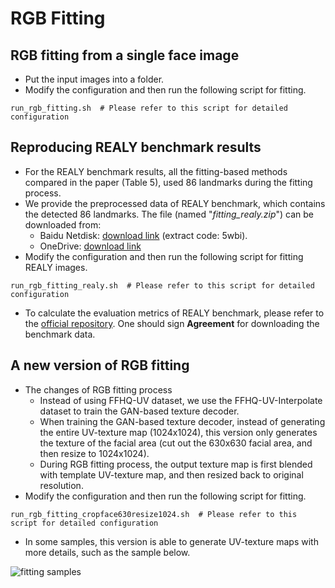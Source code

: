 # RGB Fitting


## RGB fitting from a single face image
- Put the input images into a folder.
- Modify the configuration and then run the following script for fitting.
```
run_rgb_fitting.sh  # Please refer to this script for detailed configuration
```


## Reproducing REALY benchmark results
- For the REALY benchmark results, all the fitting-based methods compared in the paper (Table 5), used 86 landmarks during the fitting process.
- We provide the preprocessed data of REALY benchmark, which contains the detected 86 landmarks. The file (named "*fitting_realy.zip*") can be downloaded from:
    - Baidu Netdisk: [download link](https://pan.baidu.com/s/1BbvlTuhlD_PEtT3QZ_ja2g) (extract code: 5wbi).
    - OneDrive: [download link](https://t1h0q-my.sharepoint.com/:f:/g/personal/csbhr_t1h0q_onmicrosoft_com/Em2_9wf4ZD9Bm2JVbnBZKn0B8WuFStiMHu07IYCPRLy7Hw?e=dNwuVW)
- Modify the configuration and then run the following script for fitting REALY images.
```
run_rgb_fitting_realy.sh  # Please refer to this script for detailed configuration
```
- To calculate the evaluation metrics of REALY benchmark, please refer to the [official repository](https://github.com/czh-98/REALY). One should sign **Agreement** for downloading the benchmark data.


## A new version of RGB fitting
- The changes of RGB fitting process
    - Instead of using FFHQ-UV dataset, we use the FFHQ-UV-Interpolate dataset to train the GAN-based texture decoder.
    - When training the GAN-based texture decoder, instead of generating the entire UV-texture map (1024x1024), this version only generates the texture of the facial area (cut out the 630x630 facial area, and then resize to 1024x1024).
    - During RGB fitting process, the output texture map is first blended with template UV-texture map, and then resized back to original resolution.
- Modify the configuration and then run the following script for fitting.
```
run_rgb_fitting_cropface630resize1024.sh  # Please refer to this script for detailed configuration
```
- In some samples, this version is able to generate UV-texture maps with more details, such as the sample below.

![fitting samples](https://s1.ax1x.com/2023/07/10/pCR1d5n.png)




